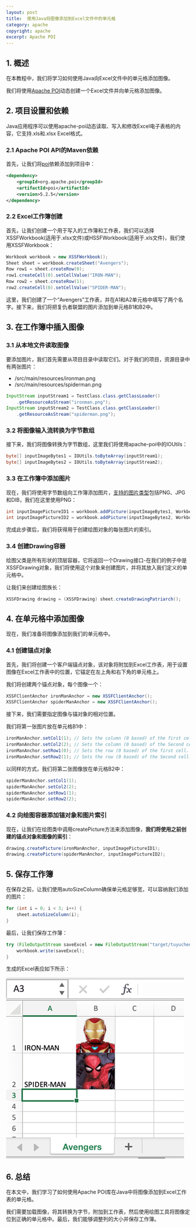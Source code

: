 ```yaml
---
layout: post
title:  使用Java将图像添加到Excel文件中的单元格
category: apache
copyright: apache
excerpt: Apache POI
---
```


## 1. 概述

在本教程中，我们将学习如何使用Java向Excel文件中的单元格添加图像。

我们将使用[Apache POI](https://www.baeldung.com/java-microsoft-excel)动态创建一个Excel文件并向单元格添加图像。

## 2. 项目设置和依赖

Java应用程序可以使用apache-poi动态读取、写入和修改Excel电子表格的内容，它支持.xls和.xlsx Excel格式。

### 2.1 Apache POI API的Maven依赖

首先，让我们将[poi](https://mvnrepository.com/artifact/org.apache.poi/poi-ooxml)依赖添加到项目中：

```xml
<dependency>
    <groupId>org.apache.poi</groupId>
    <artifactId>poi</artifactId>
    <version>5.2.5</version>
</dependency>
```

### 2.2 Excel工作簿创建

首先，让我们创建一个用于写入的工作簿和工作表，我们可以选择XSSFWorkbook(适用于.xlsx文件)或HSSFWorkbook(适用于.xls文件)，我们使用XSSFWorkbook：

```java
Workbook workbook = new XSSFWorkbook();
Sheet sheet = workbook.createSheet("Avengers");
Row row1 = sheet.createRow(0);
row1.createCell(0).setCellValue("IRON-MAN");
Row row2 = sheet.createRow(1);
row2.createCell(0).setCellValue("SPIDER-MAN");
```

这里，我们创建了一个“Avengers”工作表，并在A1和A2单元格中填写了两个名字。接下来，我们将把复仇者联盟的图片添加到单元格B1和B2中。

## 3. 在工作簿中插入图像

### 3.1 从本地文件读取图像

要添加图片，我们首先需要从项目目录中读取它们。对于我们的项目，资源目录中有两张图片：

- /src/main/resources/ironman.png
- /src/main/resources/spiderman.png

```java
InputStream inputStream1 = TestClass.class.getClassLoader()
    .getResourceAsStream("ironman.png");
InputStream inputStream2 = TestClass.class.getClassLoader()
    .getResourceAsStream("spiderman.png");
```

### 3.2 将图像输入流转换为字节数组

接下来，我们将图像转换为字节数组，这里我们将使用apache-poi中的IOUtils：

```java
byte[] inputImageBytes1 = IOUtils.toByteArray(inputStream1);
byte[] inputImageBytes2 = IOUtils.toByteArray(inputStream2);
```

### 3.3 在工作簿中添加图片

现在，我们将使用字节数组向工作簿添加图片，[支持的图片类型](http://poi.apache.org/components/spreadsheet/quick-guide.html#Images)包括PNG、JPG和DIB，我们在这里使用PNG：

```java
int inputImagePictureID1 = workbook.addPicture(inputImageBytes1, Workbook.PICTURE_TYPE_PNG);
int inputImagePictureID2 = workbook.addPicture(inputImageBytes2, Workbook.PICTURE_TYPE_PNG);
```

完成此步骤后，我们将获得用于创建绘图对象的每张图片的索引。

### 3.4 创建Drawing容器

绘图父类是所有形状的顶层容器，它将返回一个Drawing接口-在我们的例子中是XSSFDrawing对象，我们将使用这个对象来创建图片，并将其放入我们定义的单元格中。

让我们来创建绘图族长：

```java
XSSFDrawing drawing = (XSSFDrawing) sheet.createDrawingPatriarch();
```

## 4. 在单元格中添加图像

现在，我们准备将图像添加到我们的单元格中。

### 4.1 创建锚点对象

首先，我们将创建一个客户端锚点对象，该对象将附加到Excel工作表，用于设置图像在Excel工作表中的位置，它锚定在左上角和右下角的单元格上。

我们将创建两个锚点对象，每个图像一个：

```java
XSSFClientAnchor ironManAnchor = new XSSFClientAnchor();
XSSFClientAnchor spiderManAnchor = new XSSFClientAnchor();
```

接下来，我们需要指定图像与锚对象的相对位置。

我们将第一张图片放在单元格B1中：

```java
ironManAnchor.setCol1(1); // Sets the column (0 based) of the first cell.
ironManAnchor.setCol2(2); // Sets the column (0 based) of the Second cell.
ironManAnchor.setRow1(0); // Sets the row (0 based) of the first cell.
ironManAnchor.setRow2(1); // Sets the row (0 based) of the Second cell.
```

以同样的方式，我们将第二张图像放在单元格B2中：

```java
spiderManAnchor.setCol1(1);
spiderManAnchor.setCol2(2);
spiderManAnchor.setRow1(1);
spiderManAnchor.setRow2(2);
```

### 4.2 向绘图容器添加锚对象和图片索引

现在，让我们在绘图类中调用createPicture方法来添加图像，**我们将使用之前创建的锚点对象和图像的索引**：

```java
drawing.createPicture(ironManAnchor, inputImagePictureID1);
drawing.createPicture(spiderManAnchor, inputImagePictureID2);
```

## 5. 保存工作簿

在保存之前，让我们使用autoSizeColumn确保单元格足够宽，可以容纳我们添加的图片：

```java
for (int i = 0; i < 3; i++) {
    sheet.autoSizeColumn(i);
}
```

最后，让我们保存工作簿：

```java
try (FileOutputStream saveExcel = new FileOutputStream("target/tuyucheng-apachepoi.xlsx")) {
    workbook.write(saveExcel);
}
```

生成的Excel表应如下所示：

![](/assets/images/2025/apache/javaaddimageexcel01.png)

## 6. 总结

在本文中，我们学习了如何使用Apache POI库在Java中将图像添加到Excel工作表的单元格。

我们需要加载图像，将其转换为字节，附加到工作表，然后使用绘图工具将图像定位到正确的单元格中。最后，我们能够调整列的大小并保存工作簿。